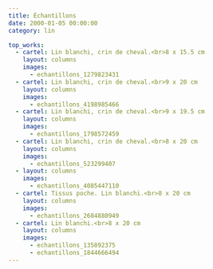 ```yaml
---
title: Échantillons
date: 2000-01-05 00:00:00
category: lin

top_works:
  - cartel: Lin blanchi, crin de cheval.<br>8 x 15.5 cm
    layout: columns
    images:
      - echantillons_1279823431
  - cartel: Lin blanchi, crin de cheval.<br>9 x 20 cm
    layout: columns
    images:
      - echantillons_4198985466
  - cartel: Lin blanchi, crin de cheval.<br>9 x 19.5 cm
    layout: columns
    images:
      - echantillons_1798572459
  - cartel: Lin blanchi, crin de cheval.<br>8 x 20 cm
    layout: columns
    images:
      - echantillons_523299407
  - layout: columns
    images:
      - echantillons_4085447110
  - cartel: Tissus poche. Lin blanchi.<br>8 x 20 cm
    layout: columns
    images:
      - echantillons_2684880949
  - cartel: Lin blanchi.<br>8 x 20 cm
    layout: columns
    images:
      - echantillons_135892375
      - echantillons_1844666494
---
```

